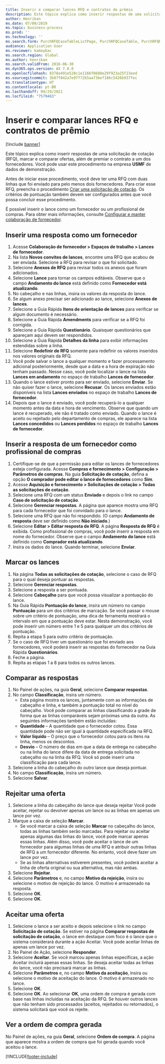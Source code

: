 ```yaml
---
title: Inserir e comparar lances RFQ e contratos de prêmio
description: Este tópico explica como inserir respostas de uma solicitação de cotação (RFQ), marcar e comparar ofertas, além de premiar o contrato a um dos fornecedores.
author: Henrikan
ms.date: 07/09/2019
ms.topic: business-process
ms.prod: ''
ms.technology: ''
ms.search.form: PurchRFQCaseTableListPage, PurchRFQCaseTable, PurchRFQReplyTable, PurchRFQCompare, PurchRFQEditLines, PurchRFQEditLinesParameters, PurchTable, PurchTablePart, PurchRFQCompareLinePrices, PurchRFQCompareRFQ
audience: Application User
ms.reviewer: kamaybac
ms.search.region: Global
ms.author: henrikan
ms.search.validFrom: 2016-06-30
ms.dyn365.ops.version: AX 7.0.0
ms.openlocfilehash: 8378a491e528c1e1166f0688e29f923a25f23eed
ms.sourcegitcommit: 3b87f042a7e97f72b5aa73bef186c5426b937fec
ms.translationtype: HT
ms.contentlocale: pt-BR
ms.lasthandoff: 09/29/2021
ms.locfileid: "7579463"
---
```

# <a name="enter-and-compare-rfq-bids-and-award-contracts"></a>Inserir e comparar lances RFQ e contratos de prêmio

[!include [banner](../../includes/banner.md)]

Este tópico explica como inserir respostas de uma solicitação de cotação (RFQ), marcar e comparar ofertas, além de premiar o contrato a um dos fornecedores. Você pode usar este procedimento na empresa **USMF** de dados de demonstração.

Antes de iniciar esse procedimento, você deve ter uma RFQ com duas linhas que foi enviado para pelo menos dois fornecedores. Para criar esse RFQ, preencha o procedimento [Criar uma solicitação de cotação](create-request-quotation.md). Os critérios de pontuação também devem ser configurados antes que você possa concluir esse procedimento.

É possível inserir o lance como um fornecedor ou um profissional de compras. Para obter mais informações, consulte [Configurar e manter colaboração de fornecedor](../set-up-maintain-vendor-collaboration.md).

## <a name="enter-a-reply-as-a-vendor"></a>Inserir uma resposta como um fornecedor

1. Acesse **Colaboração de fornecedor \> Espaços de trabalho \> Lances de fornecedor**.
2. Na lista **Novos convites de lances**, encontre uma RFQ que acabou de ser enviada. Selecione a RFQ para revisar o que foi solicitado.
3. Selecione **Anexos de RFQ** para revisar todos os anexos que foram adicionados.
4. Selecione **Lance** para tornar os campos editáveis. Observe que o campo **Andamento do lance** está definido como **Fornecedor está atualizando**.
5. No cabeçalho e nas linhas, insira os valores da resposta do lance.
6. Se algum anexo precisar ser adicionado ao lance, selecione **Anexos de lances**.
7. Selecione a Guia Rápida **Itens de orientação de lances** para verificar se algum documento é necessário.
8. Selecione a Guia Rápida **Amendments** para verificar se a RFQ foi corrigida.
9. Selecione a Guia Rápida **Questionário**. Quaisquer questionários que apareçam aqui devem ser respondidos.
10. Selecione a Guia Rápida **Detalhes da linha** para exibir informações estendidas sobre a linha.
11. Selecione **Redefinir de RFQ** somente para redefinir os valores inseridos nos valores originais da RFQ.
12. Você pode salvar o lance a qualquer momento e fazer processamento adicional posteriormente, desde que a data e a hora de expiração não tenham passado. Nesse caso, você pode localizar o lance na lista **Lances em andamento** no espaço de trabalho **Lances de fornecedor**.
13. Quando o lance estiver pronto para ser enviado, selecione **Enviar**. Se não quiser fazer o lance, selecione **Recusar**. Os lances enviados estão disponíveis na lista **Lances enviados** no espaço de trabalho **Lances de fornecedor**.  
14. Depois que o lance é enviado, você pode recuperá-lo a qualquer momento antes da data e hora de vencimento. Observe que quando um lance é recuperado, ele não é tratado como enviado. Quando o lance é aceito ou rejeitado pelo departamento de compras, ele aparece na lista **Lances concedidos** ou **Lances perdidos** no espaço de trabalho **Lances de fornecedor**.  

## <a name="enter-a-reply-from-a-vendor-as-a-procurement-professional"></a>Inserir a resposta de um fornecedor como profissional de compras

1. Certifique-se de que a permissão para editar os lances de fornecedores esteja configurada. Acesse **Compras e fornecimento \> Configuração \> Parâmetros de compras**. Na guia **Solicitação de cotação**, defina a opção **O comprador pode editar o lance de fornecedores** como **Sim**.
2. Acesse **Aquisição e fornecimento \> Solicitações de cotação \> Todas as solicitações de cotação**.
3. Selecione uma RFQ com um status **Enviado** e depois o link no campo **Caso de solicitação de cotação**.
4. Selecione **Gerenciar respostas**. A página que aparece mostra uma RFQ para cada fornecedor que foi convidado para o lance.
5. Selecione uma RFQ que não foi respondido. (O campo **Andamento de resposta** deve ser definido como **Não iniciado**.)
6. Selecione **Editar \> Editar resposta de RFQ**. A página **Resposta de RFQ** é exibida. Como profissional de compras, você pode inserir a resposta em nome do fornecedor. Observe que o campo **Andamento do lance** está definido como **Comprador está atualizando**.  
7. Insira os dados do lance. Quando terminar, selecione **Enviar**.

## <a name="score-the-bids"></a>Marcar os lances

1. Na página **Todas as solicitações de cotação**, selecione o caso de RFQ para o qual deseja pontuar as respostas.
2. Selecione **Gerenciar respostas**.
3. Selecione a resposta a ser pontuada.
4. Selecione **Cabeçalho** para que você possa visualizar a pontuação do lance.
5. Na Guia Rápida **Pontuação do lance**, insira um número no campo **Pontuação** para um dos critérios de marcação. Se você passar o mouse sobre um critério de pontuação, uma dica de ferramenta mostrará o intervalo em que a pontuação deve estar. Nesta demonstração, você pode inserir um número entre 1 e 5 para qualquer um dos critérios de pontuação.  
6. Repita a etapa 5 para outro critério de pontuação.
7. Se o caso de RFQ tiver um questionário que foi enviado aos fornecedores, você poderá inserir as respostas do fornecedor na Guia Rápida **Questionários**.
8. Feche a página.
9. Repita as etapas 1 a 8 para todos os outros lances.

## <a name="compare-the-replies"></a>Comparar as respostas

1. No Painel de ações, na guia **Geral**, selecione **Comparar respostas**.
2. No campo **Classificação**, insira um número.  
    - Esta página mostra os lances, juntamente com as informações de cabeçalho e linha, e também a pontuação total no nível do cabeçalho. Você pode comparar as linhas classificando a grade de forma que as linhas comparáveis sejam próximas uma da outra. As seguintes informações também estão incluídas:
    - **Quantidade** – A quantidade que o fornecedor cotou. Essa quantidade pode não ser igual à quantidade especificada na RFQ.
    - **Valor líquido** – O preço que o fornecedor cotou para os itens na linha, menos os descontos.
    - **Desvio** – O número de dias em que a data de entrega no cabeçalho ou na linha do lance difere da data de entrega solicitada no cabeçalho ou na linha da RFQ. Você só pode inserir uma classificação para cada lance.  
3. Selecione a linha do cabeçalho do outro lance que deseja pontuar.
4. No campo **Classificação**, insira um número.
5. Selecione **Salvar**.

## <a name="reject-a-bid"></a>Rejeitar uma oferta

1. Selecione a linha do cabeçalho do lance que deseja rejeitar Você pode aceitar, rejeitar ou devolver apenas um lance ou as linhas em apenas um lance por vez.
2. Marque a caixa de seleção **Marcar**.  
    - Se você marcar a caixa de seleção **Marcar** no cabeçalho do lance, todas as linhas também serão marcadas. Para rejeitar ou aceitar apenas algumas das linhas do lance, você pode marcar apenas essas linhas. Além disso, você pode aceitar o lance de um fornecedor para algumas linhas de uma RFQ e atribuir outras linhas de RFQ a um fornecedor diferente. No entanto, você deve fazer um lance por vez.  
    - Se as linhas alternativas estiverem presentes, você poderá aceitar a linha de oferta original ou sua alternativa, mas não ambas.  
3. Selecione **Rejeitar**.
4. Selecione **Parâmetros** e, no campo **Motivo da rejeição**, insira ou selecione o motivo de rejeição do lance. O motivo é armazenado na resposta.  
5. Selecione **OK**.
6. Selecione **OK**.

## <a name="accept-a-bid"></a>Aceitar uma oferta

1. Selecione o lance a ser aceito e depois selecione o link no campo **Solicitação de cotação**. Se estiver na página **Comparar respostas de solicitação de cotação**, o lance em destaque com foco é o lance que o sistema considerará durante a ação Aceitar. Você pode aceitar linhas de apenas um lance por vez.  
2. No Painel de Ação, selecione **Responder**.
3. Selecione **Aceitar**. Se você marcou apenas linhas específicas, a ação Aceitar incluirá apenas essas linhas. Se deseja aceitar todas as linhas do lance, você não precisará marcar as linhas.  
4. Selecione **Parâmetros** e, no campo **Motivo da aceitação**, insira ou selecione o motivo de aceitação do lance. O motivo é armazenado no lance.  
5. Selecione **OK**.
6. Selecione **OK**. Ao selecionar **OK**, uma ordem de compra é gerada com base nas linhas incluídas na aceitação da RFQ. Se houver outros lances que não tenham sido processados (aceitos, rejeitados ou retornados), o sistema solicitará que você os rejeite.  

## <a name="view-the-purchase-order-that-is-generated"></a>Ver a ordem de compra gerada

No Painel de ações, na guia **Geral**, selecione **Ordem de compra**. A página que aparece mostra a ordem de compra que foi gerada quando você aceitou o lance.


[!INCLUDE[footer-include](../../../includes/footer-banner.md)]
